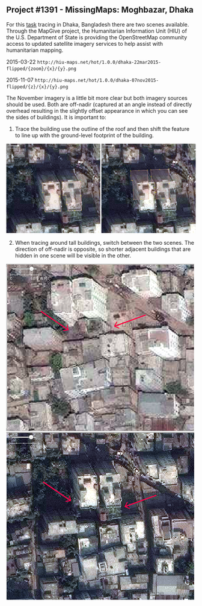 ## Project \#1391 - MissingMaps: Moghbazar, Dhaka

For this [task](http://tasks.hotosm.org/project/1391) tracing in Dhaka, Bangladesh there are two scenes available. Through the MapGive project, the Humanitarian Information Unit (HIU) of the U.S. Department of State is providing the OpenStreetMap community access to updated satellite imagery services to help assist with humanitarian mapping.

2015-03-22 `http://hiu-maps.net/hot/1.0.0/dhaka-22mar2015-flipped/{zoom}/{x}/{y}.png`

2015-11-07 `http://hiu-maps.net/hot/1.0.0/dhaka-07nov2015-flipped/{z}/{x}/{y}.png`

The November imagery is a little bit more clear but both imagery sources should be used. Both are off-nadir (captured at an angle instead of directly overhead resulting in the slightly offset appearance in which you can see the sides of buildings). It is important to:

1. Trace the building use the outline of the roof and then shift the feature to line up with the ground-level footprint of the building.

![](https://raw.githubusercontent.com/AmericanRedCross/workflows/master/images/moghbazar-tracing-guide/off-nadir-correction.png)

2. When tracing around tall buildings, switch between the two scenes. The direction of off-nadir is opposite, so shorter adjacent buildings that are hidden in one scene will be visible in the other.

![](https://raw.githubusercontent.com/AmericanRedCross/workflows/master/images/moghbazar-tracing-guide/dhaka-22mar2015.png)
![](https://raw.githubusercontent.com/AmericanRedCross/workflows/master/images/moghbazar-tracing-guide/dhaka-07nov2015.png)
